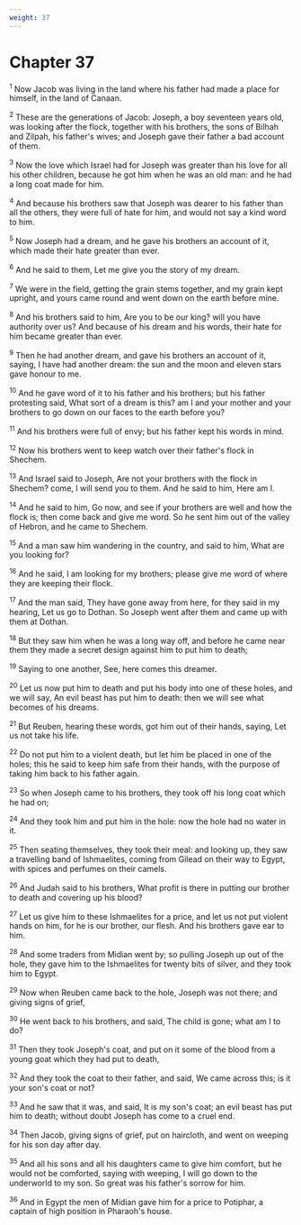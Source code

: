 ```yaml
---
weight: 37
---
```


# Chapter 37

<sup>1</sup> Now Jacob was living in the land where his father had made a place for himself, in the land of Canaan. 

<sup>2</sup> These are the generations of Jacob: Joseph, a boy seventeen years old, was looking after the flock, together with his brothers, the sons of Bilhah and Zilpah, his father's wives; and Joseph gave their father a bad account of them. 

<sup>3</sup> Now the love which Israel had for Joseph was greater than his love for all his other children, because he got him when he was an old man: and he had a long coat made for him. 

<sup>4</sup> And because his brothers saw that Joseph was dearer to his father than all the others, they were full of hate for him, and would not say a kind word to him. 

<sup>5</sup> Now Joseph had a dream, and he gave his brothers an account of it, which made their hate greater than ever. 

<sup>6</sup> And he said to them, Let me give you the story of my dream. 

<sup>7</sup> We were in the field, getting the grain stems together, and my grain kept upright, and yours came round and went down on the earth before mine. 

<sup>8</sup> And his brothers said to him, Are you to be our king? will you have authority over us? And because of his dream and his words, their hate for him became greater than ever. 

<sup>9</sup> Then he had another dream, and gave his brothers an account of it, saying, I have had another dream: the sun and the moon and eleven stars gave honour to me. 

<sup>10</sup> And he gave word of it to his father and his brothers; but his father protesting said, What sort of a dream is this? am I and your mother and your brothers to go down on our faces to the earth before you? 

<sup>11</sup> And his brothers were full of envy; but his father kept his words in mind. 

<sup>12</sup> Now his brothers went to keep watch over their father's flock in Shechem. 

<sup>13</sup> And Israel said to Joseph, Are not your brothers with the flock in Shechem? come, I will send you to them. And he said to him, Here am I. 

<sup>14</sup> And he said to him, Go now, and see if your brothers are well and how the flock is; then come back and give me word. So he sent him out of the valley of Hebron, and he came to Shechem. 

<sup>15</sup> And a man saw him wandering in the country, and said to him, What are you looking for? 

<sup>16</sup> And he said, I am looking for my brothers; please give me word of where they are keeping their flock. 

<sup>17</sup> And the man said, They have gone away from here, for they said in my hearing, Let us go to Dothan. So Joseph went after them and came up with them at Dothan. 

<sup>18</sup> But they saw him when he was a long way off, and before he came near them they made a secret design against him to put him to death; 

<sup>19</sup> Saying to one another, See, here comes this dreamer. 

<sup>20</sup> Let us now put him to death and put his body into one of these holes, and we will say, An evil beast has put him to death: then we will see what becomes of his dreams. 

<sup>21</sup> But Reuben, hearing these words, got him out of their hands, saying, Let us not take his life. 

<sup>22</sup> Do not put him to a violent death, but let him be placed in one of the holes; this he said to keep him safe from their hands, with the purpose of taking him back to his father again. 

<sup>23</sup> So when Joseph came to his brothers, they took off his long coat which he had on; 

<sup>24</sup> And they took him and put him in the hole: now the hole had no water in it. 

<sup>25</sup> Then seating themselves, they took their meal: and looking up, they saw a travelling band of Ishmaelites, coming from Gilead on their way to Egypt, with spices and perfumes on their camels. 

<sup>26</sup> And Judah said to his brothers, What profit is there in putting our brother to death and covering up his blood? 

<sup>27</sup> Let us give him to these Ishmaelites for a price, and let us not put violent hands on him, for he is our brother, our flesh. And his brothers gave ear to him. 

<sup>28</sup> And some traders from Midian went by; so pulling Joseph up out of the hole, they gave him to the Ishmaelites for twenty bits of silver, and they took him to Egypt. 

<sup>29</sup> Now when Reuben came back to the hole, Joseph was not there; and giving signs of grief, 

<sup>30</sup> He went back to his brothers, and said, The child is gone; what am I to do? 

<sup>31</sup> Then they took Joseph's coat, and put on it some of the blood from a young goat which they had put to death, 

<sup>32</sup> And they took the coat to their father, and said, We came across this; is it your son's coat or not? 

<sup>33</sup> And he saw that it was, and said, It is my son's coat; an evil beast has put him to death; without doubt Joseph has come to a cruel end. 

<sup>34</sup> Then Jacob, giving signs of grief, put on haircloth, and went on weeping for his son day after day. 

<sup>35</sup> And all his sons and all his daughters came to give him comfort, but he would not be comforted, saying with weeping, I will go down to the underworld to my son. So great was his father's sorrow for him. 

<sup>36</sup> And in Egypt the men of Midian gave him for a price to Potiphar, a captain of high position in Pharaoh's house. 



